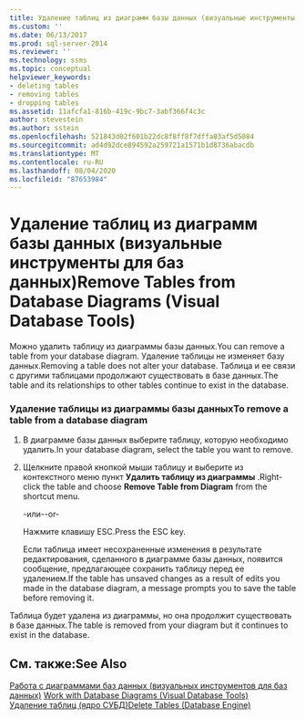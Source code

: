 ```yaml
---
title: Удаление таблиц из диаграмм базы данных (визуальные инструменты для баз данных) | Документация Майкрософт
ms.custom: ''
ms.date: 06/13/2017
ms.prod: sql-server-2014
ms.reviewer: ''
ms.technology: ssms
ms.topic: conceptual
helpviewer_keywords:
- deleting tables
- removing tables
- dropping tables
ms.assetid: 11afcfa1-816b-419c-9bc7-3abf366f4c3c
author: stevestein
ms.author: sstein
ms.openlocfilehash: 521843d02f601b22dc8f8ff8f7dffa03af5d5084
ms.sourcegitcommit: ad4d92dce894592a259721a1571b1d8736abacdb
ms.translationtype: MT
ms.contentlocale: ru-RU
ms.lasthandoff: 08/04/2020
ms.locfileid: "87653984"
---
```

# <a name="remove-tables-from-database-diagrams-visual-database-tools"></a><span data-ttu-id="b4e75-102">Удаление таблиц из диаграмм базы данных (визуальные инструменты для баз данных)</span><span class="sxs-lookup"><span data-stu-id="b4e75-102">Remove Tables from Database Diagrams (Visual Database Tools)</span></span>
  <span data-ttu-id="b4e75-103">Можно удалить таблицу из диаграммы базы данных.</span><span class="sxs-lookup"><span data-stu-id="b4e75-103">You can remove a table from your database diagram.</span></span> <span data-ttu-id="b4e75-104">Удаление таблицы не изменяет базу данных.</span><span class="sxs-lookup"><span data-stu-id="b4e75-104">Removing a table does not alter your database.</span></span> <span data-ttu-id="b4e75-105">Таблица и ее связи с другими таблицами продолжают существовать в базе данных.</span><span class="sxs-lookup"><span data-stu-id="b4e75-105">The table and its relationships to other tables continue to exist in the database.</span></span>  
  
### <a name="to-remove-a-table-from-a-database-diagram"></a><span data-ttu-id="b4e75-106">Удаление таблицы из диаграммы базы данных</span><span class="sxs-lookup"><span data-stu-id="b4e75-106">To remove a table from a database diagram</span></span>  
  
1.  <span data-ttu-id="b4e75-107">В диаграмме базы данных выберите таблицу, которую необходимо удалить.</span><span class="sxs-lookup"><span data-stu-id="b4e75-107">In your database diagram, select the table you want to remove.</span></span>  
  
2.  <span data-ttu-id="b4e75-108">Щелкните правой кнопкой мыши таблицу и выберите из контекстного меню пункт **Удалить таблицу из диаграммы** .</span><span class="sxs-lookup"><span data-stu-id="b4e75-108">Right-click the table and choose **Remove Table from Diagram** from the shortcut menu.</span></span>  
  
     <span data-ttu-id="b4e75-109">-или-</span><span class="sxs-lookup"><span data-stu-id="b4e75-109">-or-</span></span>  
  
     <span data-ttu-id="b4e75-110">Нажмите клавишу ESC.</span><span class="sxs-lookup"><span data-stu-id="b4e75-110">Press the ESC key.</span></span>  
  
     <span data-ttu-id="b4e75-111">Если таблица имеет несохраненные изменения в результате редактирования, сделанного в диаграмме базы данных, появится сообщение, предлагающее сохранить таблицу перед ее удалением.</span><span class="sxs-lookup"><span data-stu-id="b4e75-111">If the table has unsaved changes as a result of edits you made in the database diagram, a message prompts you to save the table before removing it.</span></span>  
  
 <span data-ttu-id="b4e75-112">Таблица будет удалена из диаграммы, но она продолжит существовать в базе данных.</span><span class="sxs-lookup"><span data-stu-id="b4e75-112">The table is removed from your diagram but it continues to exist in the database.</span></span>  
  
## <a name="see-also"></a><span data-ttu-id="b4e75-113">См. также:</span><span class="sxs-lookup"><span data-stu-id="b4e75-113">See Also</span></span>  
 <span data-ttu-id="b4e75-114">[Работа с диаграммами баз данных &#40;визуальных инструментов для баз данных&#41;](visual-database-tools.md) </span><span class="sxs-lookup"><span data-stu-id="b4e75-114">[Work with Database Diagrams &#40;Visual Database Tools&#41;](visual-database-tools.md) </span></span>  
 [<span data-ttu-id="b4e75-115">Удаление таблиц (ядро СУБД)</span><span class="sxs-lookup"><span data-stu-id="b4e75-115">Delete Tables &#40;Database Engine&#41;</span></span>](../../relational-databases/tables/delete-tables-database-engine.md)  
  
  
